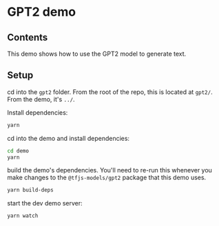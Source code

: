 # GPT2 demo

## Contents

This demo shows how to use the GPT2 model to generate text.

## Setup

cd into the `gpt2` folder. From the root of the repo, this is located at `gpt2/`. From the demo, it's `../`.

Install dependencies:
```sh
yarn
```

cd into the demo and install dependencies:

```sh
cd demo
yarn
```

build the demo's dependencies. You'll need to re-run this whenever you make changes to the `@tfjs-models/gpt2` package that this demo uses.
```sh
yarn build-deps
```

start the dev demo server:
```sh
yarn watch
```
